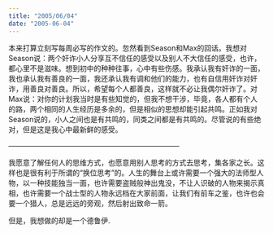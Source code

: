 ```yaml
---
title: "2005/06/04"
date: "2005-06-04"
---
```


本来打算立刻写每周必写的作文的。忽然看到Season和Max的回话。我想对Season说：两个奸诈小人分享互不信任的感受以及别人不大信任的感受，也许，都心里不是滋味。想到初中的种种往事，心中有些伤感。我承认我有奸诈的一面，我也承认我有善良的一面，我还承认我有调和他们的能力，也有自信用奸诈对奸诈，用善良对善良。所以，希望每个人都善良，这样就不必让我偶尔奸诈了。对Max说：对你的计划我当时是有些知觉的，但我不想干涉，毕竟，各人都有个人的路，两个相同的人生经历是多余的，但是相似的思想却能引起共鸣。正如我对Season说的，小人之间也是有共鸣的，同类之间都是有共鸣的。尽管说的有些绝对，但是这是我心中最新鲜的感受。

————————————————————————

我愿意了解任何人的思维方式，也愿意用别人思考的方式去思考，集各家之长。这样也是很有利于所谓的“换位思考”的。人生的舞台上或许需要一个强大的法师型人物，以一种技能独当一面，也许需要盗贼般神出鬼没，不让人识破的人物来揭示真相，也许需要一个战士型的人物永远档在大家前面，让我们有前车之鉴，也许也会要一个猎人，总是远远的旁观，然后射出致命一箭。

但是，我想做的却是一个德鲁伊.
